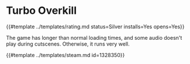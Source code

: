 # Turbo Overkill

{{#template ../templates/rating.md status=Silver installs=Yes opens=Yes}} 

The game has longer than normal loading times, and some audio doesn't play during cutscenes. Otherwise, it runs very well.

{{#template ../templates/steam.md id=1328350}}